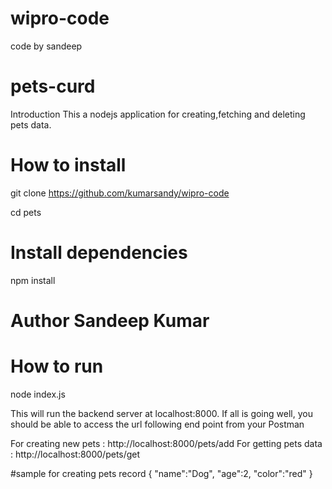 # wipro-code
code by sandeep
# pets-curd

Introduction
This a nodejs application for creating,fetching and deleting pets data. 

# How to install
git clone https://github.com/kumarsandy/wipro-code

cd pets

# Install  dependencies
npm install

# Author Sandeep Kumar

# How to run

node index.js

This will run the backend server at localhost:8000. If all is going well, you should be able to access the url following end point from your Postman

For creating new pets : http://localhost:8000/pets/add
For getting pets data : http://localhost:8000/pets/get



#sample for creating pets record 
{
    "name":"Dog",
    "age":2,
    "color":"red"
}
